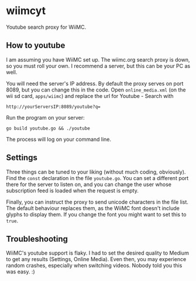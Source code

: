 wiimcyt
=======

Youtube search proxy for WiiMC.

How to youtube
--------------

I am assuming you have WiiMC set up. The wiimc.org search proxy is down, 
so you must roll your own. I recommend a server, but this can be your PC as well.

You will need the server's IP address.
By default the proxy serves on port 8089, but you can change this in the code.
Open `online_media.xml` (on the wii sd card, `apps/wiimc`) and replace the url 
for Youtube - Search with 

    http://yourServersIP:8089/youtube?q=

Run the program on your server:

    go build youtube.go && ./youtube

The process will log on your command line.

Settings
--------

Three things can be tuned to your liking (without much coding, obviously). Find the 
`const` declaration in the file `youtube.go`. You can set a different port there for
the server to listen on, and you can change the user whose subscription feed is
loaded when the request is empty.

Finally, you can instruct the proxy to send unicode characters in the file list. The
default behaviour replaces them, as the WiiMC font doesn't include glyphs to display
them. If you change the font you might want to set this to `true`.

Troubleshooting
---------------

WiiMC's youtube support is flaky. I had to set the desired quality to Medium to get 
any results (Settings, Online Media). Even then, you may experience random crashes, 
especially when switching videos. Nobody told you this was easy. :)
